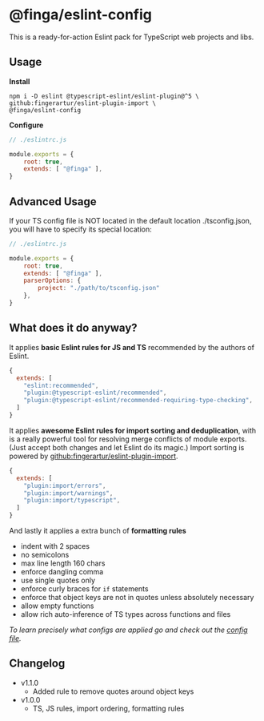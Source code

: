 # @finga/eslint-config

This is a ready-for-action Eslint pack for TypeScript web projects and libs.

## Usage
**Install**

```
npm i -D eslint @typescript-eslint/eslint-plugin@^5 \
github:fingerartur/eslint-plugin-import \
@finga/eslint-config
```

**Configure**
```js
// ./eslintrc.js

module.exports = {
    root: true,
    extends: [ "@finga" ],
}
```

## Advanced Usage

If your TS config file is NOT located in the default location ./tsconfig.json,
you will have to specify its special location:

```js
// ./eslintrc.js

module.exports = {
    root: true,
    extends: [ "@finga" ],
    parserOptions: {
        project: "./path/to/tsconfig.json"
    },
}
```

## What does it do anyway?

It applies **basic Eslint rules for JS and TS** recommended by the authors of Eslint.

```js
{
  extends: [
    "eslint:recommended",
    "plugin:@typescript-eslint/recommended",
    "plugin:@typescript-eslint/recommended-requiring-type-checking",
  ]
}
```

It applies **awesome Eslint rules for import sorting and deduplication**, with is a really powerful tool for resolving merge conflicts of module exports. (Just accept both changes and let Eslint do its magic.)
Import sorting is powered by [github:fingerartur/eslint-plugin-import](https://github.com/fingerartur/eslint-plugin-import).

```js
{
  extends: [
    "plugin:import/errors",
    "plugin:import/warnings",
    "plugin:import/typescript",
  ]
}
```

And lastly it applies a extra bunch of **formatting rules**
- indent with 2 spaces
- no semicolons
- max line length 160 chars
- enforce dangling comma
- use single quotes only
- enforce curly braces for `if` statements
- enforce that object keys are not in quotes unless absolutely necessary
- allow empty functions
- allow rich auto-inference of TS types across functions and files

*To learn precisely what configs are applied go and check out the [config file](https://github.com/fingerartur/eslint-config/blob/master/index.js).*

## Changelog

- v1.1.0
  - Added rule to remove quotes around object keys
- v1.0.0
  - TS, JS rules, import ordering, formatting rules

